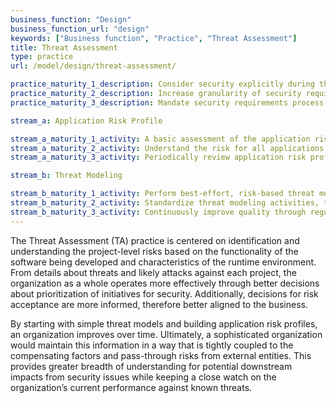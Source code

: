 ```yaml
---
business_function: "Design"
business_function_url: "design"
keywords: ["Business function", "Practice", "Threat Assessment"]
title: Threat Assessment
type: practice
url: /model/design/threat-assessment/

practice_maturity_1_description: Consider security explicitly during the software requirements process.
practice_maturity_2_description: Increase granularity of security requirements derived from business logic and known risks.
practice_maturity_3_description: Mandate security requirements process for all software projects and third-party dependencies.

stream_a: Application Risk Profile

stream_a_maturity_1_activity: A basic assessment of the application risk is performed to understand likelihood and impact of an attack.
stream_a_maturity_2_activity: Understand the risk for all applications in the organization by centralizing the risk profile inventory for stakeholders.
stream_a_maturity_3_activity: Periodically review application risk profiles at regular intervals to ensure accuracy and reflect current state.

stream_b: Threat Modeling

stream_b_maturity_1_activity: Perform best-effort, risk-based threat modeling using brainstorming and existing diagrams to efficiently list important threats.
stream_b_maturity_2_activity: Standardize threat modeling activities, tools, and processes in order to scale across the organization.
stream_b_maturity_3_activity: Continuously improve quality through regular reviews and automated analysis of threat models.
---
```


The Threat Assessment (TA) practice is centered on identification and understanding the project-level risks based on the functionality of the software being developed and characteristics of the runtime environment. From details about threats and likely attacks against each project, the organization as a whole operates more effectively through better decisions about prioritization of initiatives for security. Additionally, decisions for risk acceptance are more informed, therefore better aligned to the business.

By starting with simple threat models and building application risk profiles, an organization improves over time. Ultimately, a sophisticated organization would maintain this information in a way that is tightly coupled to the compensating factors and pass-through risks from external entities. This provides greater breadth of understanding for potential downstream impacts from security issues while keeping a close watch on the organization’s current performance against known threats.

